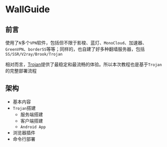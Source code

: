 # WallGuide

## 前言

使用了`N`多个`VPN`软件，包括但不限于影梭、蓝灯、`MonoCloud`、加速器、`GreenVPN`、`borderSS`等等；同样的，也自建了好多种翻墙服务器，包括`SS/SSR/V2ray/Brook/Trojan`

相对而言，[Trojan](https://trojan-gfw.github.io/trojan/)提供了最稳定和最流畅的体验。所以本次教程也是基于`Trojan`的完整部署流程

## 架构

* 基本内容
* `Trojan`搭建
    * 服务端搭建
    * 客户端搭建
    * `Android App`
* 浏览器插件
* 命令行部署